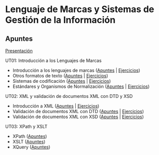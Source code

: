 # Lenguaje de Marcas y Sistemas de Gestión de la Información

## Apuntes

[Presentación](./apuntes/ut00/presentacion.md)

UT01: Introducción a los Lenguajes de Marcas
* Introducción a los lenguajes de marcas ([Apuntes](./apuntes/ut01/intro-a-los-lenguajes-de-marcas.md) | [Ejercicios](./ejercicios/ut01/intro-a-los-lenguajes-de-marcas.md))
* Otros formatos de texto ([Apuntes](./apuntes/ut01/otros-formatos-de-texto.md) | [Ejercicios](./ejercicios/ut01/otros-formatos-de-texto.md))
* Sistemas de codificación ([Apuntes](./apuntes/ut01/sistemas-de-codificacion.md) | [Ejercicios](./ejercicios/ut01/sistemas-de-codificacion.md))
* Estándares y Organismos de Normalización ([Apuntes](./apuntes/ut01/estandares-y-organismos-de-normalizacion.md) | [Ejercicios](./ejercicios/ut01/estandares-y-organismos-de-normalizacion.md))

UT02: XML y validación de documentos XML con DTD y XSD
* Introducción a XML ([Apuntes](./apuntes/ut02/intro-a-xml.md) | [Ejercicios](./ejercicios/ut02/intro-a-xml.md))
* Validación de documentos XML con DTD ([Apuntes](./apuntes/ut02/validacion-con-dtd.md) | [Ejercicios](./ejercicios/ut02/validacion-con-dtd.md))
* Validación de documentos XML con XSD ([Apuntes](./apuntes/ut02/validacion-con-xsd.md) | [Ejercicios](./ejercicios/ut02/validacion-con-xsd.md))

UT03: XPath y XSLT
* XPath ([Apuntes](./apuntes/ut03/xpath.md))
* XSLT ([Apuntes](./apuntes/ut03/xslt.md))
* XQuery ([Apuntes](./apuntes/ut03/XQuery.md))
